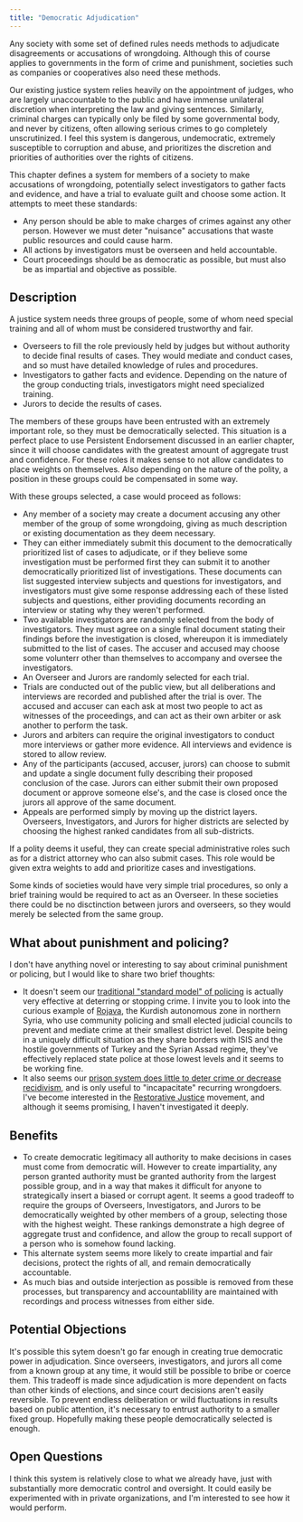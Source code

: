 ```yaml
---
title: "Democratic Adjudication"
---
```


Any society with some set of defined rules needs methods to adjudicate disagreements or accusations of wrongdoing. Although this of course applies to governments in the form of crime and punishment, societies such as companies or cooperatives also need these methods.

Our existing justice system relies heavily on the appointment of judges, who are largely unaccountable to the public and have immense unilateral discretion when interpreting the law and giving sentences. Similarly, criminal charges can typically only be filed by some governmental body, and never by citizens, often allowing serious crimes to go completely unscrutinized. I feel this system is dangerous, undemocratic, extremely susceptible to corruption and abuse, and prioritizes the discretion and priorities of authorities over the rights of citizens.

This chapter defines a system for members of a society to make accusations of wrongdoing, potentially select investigators to gather facts and evidence, and have a trial to evaluate guilt and choose some action. It attempts to meet these standards:

- Any person should be able to make charges of crimes against any other person. However we must deter "nuisance" accusations that waste public resources and could cause harm.
- All actions by investigators must be overseen and held accountable.
- Court proceedings should be as democratic as possible, but must also be as impartial and objective as possible.

## Description

A justice system needs three groups of people, some of whom need special training and all of whom must be considered trustworthy and fair.

- Overseers to fill the role previously held by judges but without authority to decide final results of cases. They would mediate and conduct cases, and so must have detailed knowledge of rules and procedures.
- Investigators to gather facts and evidence. Depending on the nature of the group conducting trials, investigators might need specialized training.
- Jurors to decide the results of cases.

The members of these groups have been entrusted with an extremely important role, so they must be democratically selected. This situation is a perfect place to use Persistent Endorsement discussed in an earlier chapter, since it will choose candidates with the greatest amount of aggregate trust and confidence. For these roles it makes sense to not allow candidates to place weights on themselves. Also depending on the nature of the polity, a position in these groups could be compensated in some way.

With these groups selected, a case would proceed as follows:

- Any member of a society may create a document accusing any other member of the group of some wrongdoing, giving as much description or existing documentation as they deem necessary.
- They can either immediately submit this document to the democratically prioritized list of cases to adjudicate, or if they believe some investigation must be performed first they can submit it to another democratically prioritized list of investigations. These documents can list suggested interview subjects and questions for investigators, and investigators must give some response addressing each of these listed subjects and questions, either providing documents recording an interview or stating why they weren't performed.
- Two available investigators are randomly selected from the body of investigators. They must agree on a single final document stating their findings before the investigation is closed, whereupon it is immediately submitted to the list of cases. The accuser and accused may choose some volunterr other than themselves to accompany and oversee the investigators.
- An Overseer and Jurors are randomly selected for each trial.
- Trials are conducted out of the public view, but all deliberations and interviews are recorded and published after the trial is over. The accused and accuser can each ask at most two people to act as witnesses of the proceedings, and can act as their own arbiter or ask another to perform the task.
- Jurors and arbiters can require the original investigators to conduct more interviews or gather more evidence. All interviews and evidence is stored to allow review.
- Any of the participants (accused, accuser, jurors) can choose to submit and update a single document fully describing their proposed conclusion of the case. Jurors can either submit their own proposed document or approve someone else's, and the case is closed once the jurors all approve of the same document.
- Appeals are performed simply by moving up the district layers. Overseers, Investigators, and Jurors for higher districts are selected by choosing the highest ranked candidates from all sub-districts.

If a polity deems it useful, they can create special administrative roles such as for a district attorney who can also submit cases. This role would be given extra weights to add and prioritize cases and investigations.

Some kinds of societies would have very simple trial procedures, so only a brief training would be required to act as an Overseer. In these societies there could be no disctinction between jurors and overseers, so they would merely be selected from the same group.

## What about punishment and policing?

I don't have anything novel or interesting to say about criminal punishment or policing, but I would like to share two brief thoughts:

- It doesn't seem our [traditional "standard model" of policing](https://cebcp.org/evidence-based-policing/what-works-in-policing/research-evidence-review/standard-model-policing-tactics/) is actually very effective at deterring or stopping crime. I invite you to look into the curious example of [Rojava](https://en.wikipedia.org/wiki/Autonomous_Administration_of_North_and_East_Syria#Policing_and_security), the Kurdish autonomous zone in northern Syria, who use community policing and small elected judicial councils to prevent and mediate crime at their smallest district level. Despite being in a uniquely difficult situation as they share borders with ISIS and the hostile governments of Turkey and the Syrian Assad regime, they've effectively replaced state police at those lowest levels and it seems to be working fine.
- It also seems our [prison system does little to deter crime or decrease recidivism](https://www.publicsafety.gc.ca/cnt/rsrcs/pblctns/ffcts-prsn-sntncs-rcdvsm/index-en.aspx), and is only useful to "incapacitate" recurring wrongdoers. I've become interested in the [Restorative Justice](https://en.wikipedia.org/wiki/Restorative_justice) movement, and although it seems promising, I haven't investigated it deeply.

<!--
https://cebcp.org/evidence-based-policing/what-works-in-policing/research-evidence-review/
https://www.cato.org/research-briefs-economic-policy/police-patrols-crime
https://whyy.org/segments/the-police-experiment-that-changed-what-we-know-about-foot-patrol/

https://www.resilience.org/stories/2020-08-26/police-abolition-and-other-revolutionary-lessons-from-rojava/
https://en.wikipedia.org/wiki/Asayish_(Rojava_regions)
https://en.wikipedia.org/wiki/Autonomous_Administration_of_North_and_East_Syria
https://www.greenleft.org.au/content/how-abolish-police-lessons-rojava
https://rojavainformationcenter.com/2020/06/interview-civil-defense-forces-commanders-on-community-policing-in-north-and-east-syria/
https://newpol.org/what-would-abolition-look-like/?print=pdf
-->

## Benefits

- To create democratic legitimacy all authority to make decisions in cases must come from democratic will. However to create impartiality, any person granted authority must be granted authority from the largest possible group, and in a way that makes it difficult for anyone to strategically insert a biased or corrupt agent. It seems a good tradeoff to require the groups of Overseers, Investigators, and Jurors to be democratically weighted by other members of a group, selecting those with the highest weight. These rankings demonstrate a high degree of aggregate trust and confidence, and allow the group to recall support of a person who is somehow found lacking.
- This alternate system seems more likely to create impartial and fair decisions, protect the rights of all, and remain democratically accountable.
- As much bias and outside interjection as possible is removed from these processes, but transparency and accountablility are maintained with recordings and process witnesses from either side.

## Potential Objections

It's possible this sytem doesn't go far enough in creating true democratic power in adjudication. Since overseers, investigators, and jurors all come from a known group at any time, it would still be possible to bribe or coerce them. This tradeoff is made since adjudication is more dependent on facts than other kinds of elections, and since court decisions aren't easily reversible. To prevent endless deliberation or wild fluctuations in results based on public attention, it's necessary to entrust authority to a smaller fixed group. Hopefully making these people democratically selected is enough.

## Open Questions

I think this system is relatively close to what we already have, just with substantially more democratic control and oversight. It could easily be experimented with in private organizations, and I'm interested to see how it would perform.
